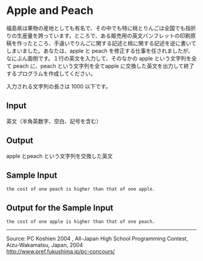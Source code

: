# Apple and Peach

福島県は果物の産地としても有名で、その中でも特に桃とりんごは全国でも指折りの生産量を誇っています。ところで、ある販売用の英文パンフレットの印刷原稿を作ったところ、手違いでりんごに関する記述と桃に関する記述を逆に書いてしまいました。あなたは、apple と peach を修正する仕事を任されましたが、なにぶん面倒です。１行の英文を入力して、そのなかの apple という文字列を全て peach に、peach という文字列を全てapple に交換した英文を出力して終了するプログラムを作成してください。

入力される文字列の長さは 1000 以下です。

## Input

英文（半角英数字、空白、記号を含む）

## Output

apple とpeach という文字列を交換した英文

## Sample Input

    the cost of one peach is higher than that of one apple.

## Output for the Sample Input

    the cost of one apple is higher than that of one peach.

* * *

Source: PC Koshien 2004 , All-Japan High School Programming Contest, Aizu-Wakamatsu, Japan, 2004   
<http://www.pref.fukushima.jp/pc-concours/>